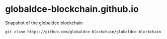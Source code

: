 # globaldce-blockchain.github.io
Snapshot of the globaldce blockchain

```bash
git clone https://github.com/globaldce-blockchain/globaldce-blockchain.github.io
```

